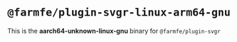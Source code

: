# `@farmfe/plugin-svgr-linux-arm64-gnu`

This is the **aarch64-unknown-linux-gnu** binary for `@farmfe/plugin-svgr`

